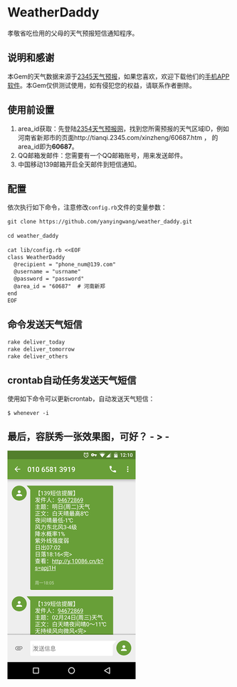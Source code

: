 # WeatherDaddy
孝敬省吃俭用的父母的天气预报短信通知程序。



## 说明和感谢

本Gem的天气数据来源于[2345天气预报](http://tianqi.2345.com/)，如果您喜欢，欢迎下载他们的[手机APP软件](http://tianqi.2345.com/tianqiapp/)。本Gem仅供测试使用，如有侵犯您的权益，请联系作者删除。



## 使用前设置

1. area_id获取：先登陆[2354天气预报网](http://tianqi.2345.com/)，找到您所需预报的天气区域ID，例如河南省新郑市的页面http://tianqi.2345.com/xinzheng/60687.htm ， 的area_id即为**60687**。
2. QQ邮箱发邮件：您需要有一个QQ邮箱账号，用来发送邮件。
3. 中国移动139邮箱开启全天邮件到短信通知。


## 配置

依次执行如下命令，注意修改`config.rb`文件的变量参数：

```shell
git clone https://github.com/yanyingwang/weather_daddy.git

cd weather_daddy

cat lib/config.rb <<EOF
class WeatherDaddy
  @recipient = "phone_num@139.com"
  @username = "usrname"
  @password = "password"
  @area_id = "60687"  # 河南新郑
end
EOF
```

## 命令发送天气短信
```shell
rake deliver_today
rake deliver_tomorrow
rake deliver_others
```


## crontab自动任务发送天气短信

使用如下命令可以更新crontab，自动发送天气短信：

    $ whenever -i



##  最后，容朕秀一张效果图，可好？ - > -
![list](https://raw.githubusercontent.com/yanyingwang/weather_daddy/master/screenshots/1.png)

